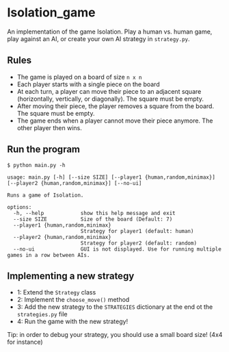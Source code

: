 # Isolation_game

An implementation of the game Isolation. 
Play a human vs. human game, play against an AI, or create your own AI strategy in `strategy.py`.

## Rules

- The game is played on a board of size `n x n`
- Each player starts with a single piece on the board
- At each turn, a player can move their piece to an adjacent square (horizontally, vertically, or diagonally). The square must be empty.
- After moving their piece, the player removes a square from the board. The square must be empty.
- The game ends when a player cannot move their piece anymore. The other player then wins.

## Run the program

```
$ python main.py -h

usage: main.py [-h] [--size SIZE] [--player1 {human,random,minimax}] [--player2 {human,random,minimax}] [--no-ui] 

Runs a game of Isolation.

options:
  -h, --help            show this help message and exit
  --size SIZE           Size of the board (Default: 7)
  --player1 {human,random,minimax}
                        Strategy for player1 (default: human)
  --player2 {human,random,minimax}
                        Strategy for player2 (default: random)
  --no-ui               GUI is not displayed. Use for running multiple games in a row between AIs.
```

## Implementing a new strategy

- 1: Extend the `Strategy` class
- 2: Implement the `choose_move()` method
- 3: Add the new strategy to the `STRATEGIES` dictionary at the end ot the `strategies.py` file
- 4: Run the game with the new strategy!

Tip: in order to debug your strategy, you should use a small board size! (4x4 for instance)